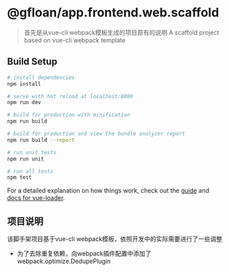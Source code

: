 # @gfloan/app.frontend.web.scaffold

> 首先是从vue-cli webpack模板生成的项目原有的说明
> A scaffold project based on vue-cli webpack template

## Build Setup

``` bash
# install dependencies
npm install

# serve with hot reload at localhost:8080
npm run dev

# build for production with minification
npm run build

# build for production and view the bundle analyzer report
npm run build --report

# run unit tests
npm run unit

# run all tests
npm test
```

For a detailed explanation on how things work, check out the [guide](http://vuejs-templates.github.io/webpack/) and [docs for vue-loader](http://vuejs.github.io/vue-loader).

## 项目说明
该脚手架项目基于vue-cli webpack模板，依照开发中的实际需要进行了一些调整
* 为了去除重复依赖，向webpack插件配置中添加了webpack.optimize.DedupePlugin